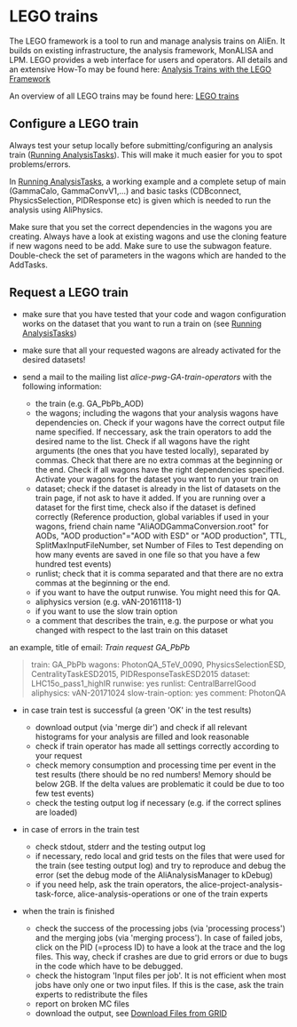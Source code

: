 # LEGO trains

The LEGO framework is a tool to run and manage analysis trains on AliEn. It builds on existing infrastructure, the analysis framework, MonALISA and LPM. LEGO provides a web interface for users and operators. All details and an extensive How-To may be found here: [Analysis Trains with the LEGO Framework](https://twiki.cern.ch/twiki/bin/viewauth/ALICE/AnalysisTrains)

An overview of all LEGO trains may be found here: [LEGO trains](https://alimonitor.cern.ch/trains/)

## Configure a LEGO train

Always test your setup locally before submitting/configuring an analysis train ([Running AnalysisTasks](/AliPhysicsAndGrid/runningTasks.md)). 
This will make it much easier for you to spot problems/errors.

In [Running AnalysisTasks](/AliPhysicsAndGrid/runningTasks.md), a working example and a complete setup of main (GammaCalo, GammaConvV1,...) and basic tasks (CDBconnect, PhysicsSelection, PIDResponse etc) is given which is needed to run the analysis using AliPhysics.

Make sure that you set the correct dependencies in the wagons you are creating.
Always have a look at existing wagons and use the cloning feature if new wagons need to be add.
Make sure to use the subwagon feature.
Double-check the set of parameters in the wagons which are handed to the AddTasks.

## Request a LEGO train

* make sure that you have tested that your code and wagon configuration works on the dataset that you want to run a train on (see [Running AnalysisTasks](/AliPhysicsAndGrid/runningTasks.md))

* make sure that all your requested wagons are already activated for the desired datasets!

* send a mail to the mailing list _alice-pwg-GA-train-operators_ with the following information:

  *  the train (e.g. GA_PbPb_AOD)
  *  the wagons; including the wagons that your analysis wagons have dependencies on. Check if your wagons have the correct output file name specified. If neccessary, ask the train operators to add the desired name to the list. Check if all wagons have the right arguments (the ones that you have tested locally), separated by commas. Check that there are no extra commas at the beginning or the end. Check if all wagons have the right dependencies specified. Activate your wagons for the dataset you want to run your train on
  *  dataset; check if the dataset is already in the list of datasets on the train page, if not ask to have it added. If you are running over a dataset for the first time, check also if the dataset is defined correctly (Reference production, global variables if used in your wagons, friend chain name "AliAODGammaConversion.root" for AODs, "AOD production"="AOD with ESD" or "AOD production", TTL, SplitMaxInputFileNumber, set Number of Files to Test depending on how many events are saved in one file so that you have a few hundred test events)
  * runlist; check that it is comma separated and that there are no extra commas at the beginning or the end.
  * if you want to have the output runwise. You might need this for QA.
  * aliphysics version (e.g. vAN-20161118-1)
  * if you want to use the slow train option
  * a comment that describes the train, e.g. the purpose or what you changed with respect to the last train on this dataset 

an example, title of email: _Train request GA\_PbPb_
> train:                    GA_PbPb
> wagons:                   PhotonQA\_5TeV\_0090, PhysicsSelectionESD, CentralityTaskESD2015, PIDResponseTaskESD2015
> dataset:                  LHC15o\_pass1\_highIR
> runwise:                  yes
> runlist:                  CentralBarrelGood
> aliphysics:               vAN-20171024
> slow-train-option:        yes
> comment:                  PhotonQA

* in case train test is successful (a green 'OK' in the test results)

  *  download output (via 'merge dir') and check if all relevant histograms for your analysis are filled and look reasonable
  *  check if train operator has made all settings correctly according to your request
  *  check memory consumption and processing time per event in the test results (there should be no red numbers! Memory should be below 2GB. If the delta values are problematic it could be due to too few test events)
  *  check the testing output log if necessary (e.g. if the correct splines are loaded) 

* in case of errors in the train test

  *  check stdout, stderr and the testing output log
  *  if necessary, redo local and grid tests on the files that were used for the train (see testing output log) and try to reproduce and debug the error (set the debug mode of the AliAnalysisManager to kDebug)
  *  if you need help, ask the train operators, the alice-project-analysis-task-force, alice-analysis-operations or one of the train experts 

* when the train is finished

  * check the success of the processing jobs (via 'processing process') and the merging jobs (via 'merging process'). In case of failed jobs, click on the PID (=process ID) to have a look at the trace and the log files. This way, check if crashes are due to grid errors or due to bugs in the code which have to be debugged.
  * check the histogram 'Input files per job'. It is not efficient when most jobs have only one or two input files. If this is the case, ask the train experts to redistribute the files
  * report on broken MC files
  * download the output, see [Download Files from GRID](/AliPhysicsAndGrid/download.md)


